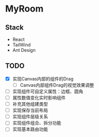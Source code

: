 # MyRoom

## Stack

- React
- TailWind
- Ant Design


## TODO

- [x] 实现Canvas内部的组件的Drag
  - [ ] Canvas内部组件Drag的视觉效果调整
- [ ] 实现组件可自定义属性：边框、圆角
- [ ] 属性数值变化实时影响组件
- [ ] 补充其他组建类型
- [ ] 实现保存当前布局
- [ ] 实现组件层级关系
- [ ] 实现组件组合、拆分功能
- [ ] 实现基本路由功能